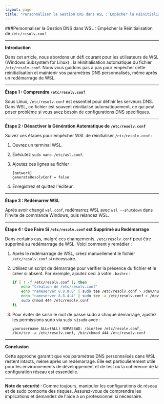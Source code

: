 ```yaml
---
layout: page
title: "Personnaliser la Gestion DNS dans WSL : Empêcher la Réinitialisation de /etc/resolv.conf"
---
```


###Personnaliser la Gestion DNS dans WSL : Empêcher la Réinitialisation de `/etc/resolv.conf`

---

**Introduction**

Dans cet article, nous abordons un défi courant pour les utilisateurs de WSL (Windows Subsystem for Linux) : la réinitialisation automatique du fichier `/etc/resolv.conf`. Nous vous guidons pas à pas pour empêcher cette réinitialisation et maintenir vos paramètres DNS personnalisés, même après un redémarrage de WSL.

---

**Étape 1 : Comprendre `/etc/resolv.conf`**

Sous Linux, `/etc/resolv.conf` est essentiel pour définir les serveurs DNS. Dans WSL, ce fichier est souvent réinitialisé automatiquement, ce qui peut poser problème si vous avez besoin de configurations DNS spécifiques.

---

**Étape 2 : Désactiver la Génération Automatique de `/etc/resolv.conf`**

Suivez ces étapes pour empêcher WSL de réinitialiser `/etc/resolv.conf` :

1. Ouvrez un terminal WSL.
2. Exécutez `sudo nano /etc/wsl.conf`.
3. Ajoutez ces lignes au fichier :

   ```
   [network]
   generateResolvConf = false
   ```

4. Enregistrez et quittez l'éditeur.

---

**Étape 3 : Redémarrer WSL**

Après avoir changé `wsl.conf`, redémarrez WSL avec `wsl --shutdown` dans l'invite de commande Windows, puis relancez WSL.

---

**Étape 4 : Que Faire Si `/etc/resolv.conf` est Supprimé au Redémarrage**

Dans certains cas, malgré ces changements, `/etc/resolv.conf` peut être supprimé au redémarrage de WSL. Voici comment y remédier :

1. Après le redémarrage de WSL, créez manuellement le fichier `/etc/resolv.conf` si nécessaire.
2. Utilisez un script de démarrage pour vérifier la présence du fichier et le créer si absent. Par exemple, ajoutez ceci à votre `.bashrc` :

   ```bash
   if [ ! -f /etc/resolv.conf ]; then
       echo "Création de /etc/resolv.conf"
       echo "nameserver 8.8.8.8" | sudo tee /etc/resolv.conf > /dev/null
       echo "nameserver 8.8.4.4" | sudo tee -a /etc/resolv.conf > /dev/null
       sudo chmod 444 /etc/resolv.conf
   fi
   ```

3. Pour éviter de saisir le mot de passe sudo à chaque démarrage, ajustez les permissions sudo via `sudo visudo` avec :

   ```
   yourusername ALL=(ALL) NOPASSWD: /bin/tee /etc/resolv.conf, /bin/tee -a /etc/resolv.conf, /bin/chmod 444 /etc/resolv.conf
   ```

---

**Conclusion**

Cette approche garantit que vos paramètres DNS personnalisés dans WSL restent intacts, même après un redémarrage. Elle est particulièrement utile pour les environnements de développement et de test où la cohérence de la configuration réseau est essentielle.

---

**Note de sécurité :** Comme toujours, manipuler les configurations de réseau et de sudo comporte des risques. Assurez-vous de comprendre les implications et demandez de l'aide à un professionnel si nécessaire.
